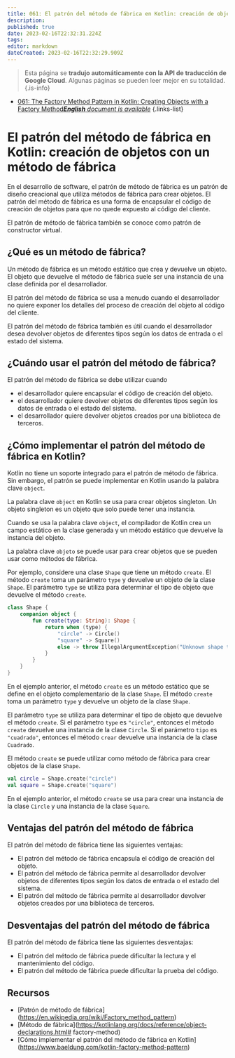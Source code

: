 ```yaml
---
title: 061: El patrón del método de fábrica en Kotlin: creación de objetos con un método de fábrica
description: 
published: true
date: 2023-02-16T22:32:31.224Z
tags: 
editor: markdown
dateCreated: 2023-02-16T22:32:29.909Z
---
```


> Esta página se **tradujo automáticamente con la API de traducción de Google Cloud**.
Algunas páginas se pueden leer mejor en su totalidad.{.is-info}



- [061: The Factory Method Pattern in Kotlin: Creating Objects with a Factory Method***English** document is available*](/en/Knowledge-base/Kotlin/Learning/061-the-factory-method-pattern-in-kotlin-creating-objects-with-a-factory-method)
{.links-list}


# El patrón del método de fábrica en Kotlin: creación de objetos con un método de fábrica

En el desarrollo de software, el patrón de método de fábrica es un patrón de diseño creacional que utiliza métodos de fábrica para crear objetos. El patrón del método de fábrica es una forma de encapsular el código de creación de objetos para que no quede expuesto al código del cliente.

El patrón de método de fábrica también se conoce como patrón de constructor virtual.

## ¿Qué es un método de fábrica?

Un método de fábrica es un método estático que crea y devuelve un objeto. El objeto que devuelve el método de fábrica suele ser una instancia de una clase definida por el desarrollador.

El patrón del método de fábrica se usa a menudo cuando el desarrollador no quiere exponer los detalles del proceso de creación del objeto al código del cliente.

El patrón del método de fábrica también es útil cuando el desarrollador desea devolver objetos de diferentes tipos según los datos de entrada o el estado del sistema.

## ¿Cuándo usar el patrón del método de fábrica?

El patrón del método de fábrica se debe utilizar cuando

- el desarrollador quiere encapsular el código de creación del objeto.
- el desarrollador quiere devolver objetos de diferentes tipos según los datos de entrada o el estado del sistema.
- el desarrollador quiere devolver objetos creados por una biblioteca de terceros.

## ¿Cómo implementar el patrón del método de fábrica en Kotlin?

Kotlin no tiene un soporte integrado para el patrón de método de fábrica. Sin embargo, el patrón se puede implementar en Kotlin usando la palabra clave `object`.

La palabra clave `object` en Kotlin se usa para crear objetos singleton. Un objeto singleton es un objeto que solo puede tener una instancia.

Cuando se usa la palabra clave `object`, el compilador de Kotlin crea un campo estático en la clase generada y un método estático que devuelve la instancia del objeto.

La palabra clave `objeto` se puede usar para crear objetos que se pueden usar como métodos de fábrica.

Por ejemplo, considere una clase `Shape` que tiene un método `create`. El método `create` toma un parámetro `type` y devuelve un objeto de la clase `Shape`. El parámetro `type` se utiliza para determinar el tipo de objeto que devuelve el método `create`.

```kotlin
class Shape {
    companion object {
        fun create(type: String): Shape {
            return when (type) {
                "circle" -> Circle()
                "square" -> Square()
                else -> throw IllegalArgumentException("Unknown shape type")
            }
        }
    }
}
```

En el ejemplo anterior, el método `create` es un método estático que se define en el objeto complementario de la clase `Shape`. El método `create` toma un parámetro `type` y devuelve un objeto de la clase `Shape`.

El parámetro `type` se utiliza para determinar el tipo de objeto que devuelve el método `create`. Si el parámetro `type` es `"circle"`, entonces el método `create` devuelve una instancia de la clase `Circle`. Si el parámetro `tipo` es `"cuadrado"`, entonces el método `crear` devuelve una instancia de la clase `Cuadrado`.

El método `create` se puede utilizar como método de fábrica para crear objetos de la clase `Shape`.

```kotlin
val circle = Shape.create("circle")
val square = Shape.create("square")
```

En el ejemplo anterior, el método `create` se usa para crear una instancia de la clase `Circle` y una instancia de la clase `Square`.

## Ventajas del patrón del método de fábrica

El patrón del método de fábrica tiene las siguientes ventajas:

- El patrón del método de fábrica encapsula el código de creación del objeto.
- El patrón del método de fábrica permite al desarrollador devolver objetos de diferentes tipos según los datos de entrada o el estado del sistema.
- El patrón del método de fábrica permite al desarrollador devolver objetos creados por una biblioteca de terceros.

## Desventajas del patrón del método de fábrica

El patrón del método de fábrica tiene las siguientes desventajas:

- El patrón del método de fábrica puede dificultar la lectura y el mantenimiento del código.
- El patrón del método de fábrica puede dificultar la prueba del código.

## Recursos

- [Patrón de método de fábrica] (https://en.wikipedia.org/wiki/Factory_method_pattern)
- [Método de fábrica](https://kotlinlang.org/docs/reference/object-declarations.html# factory-method)
- [Cómo implementar el patrón del método de fábrica en Kotlin] (https://www.baeldung.com/kotlin-factory-method-pattern)